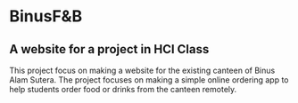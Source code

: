 # BinusF&B
## A website for a project in HCI Class
This project focus on making a website for the existing canteen of Binus Alam Sutera. The project focuses on making a simple online ordering app to help students order food or drinks from the canteen remotely.